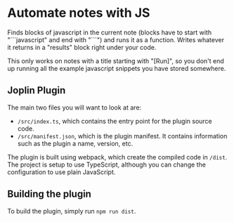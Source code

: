 # Automate notes with JS

Finds blocks of javascript in the current note (blocks have to start with "\```javascript" and end with "\```") and runs it as a function. Writes whatever it returns in a "results" block right under your code.

This only works on notes with a title starting with "[Run]", so you don't end up running all the example javascript snippets you have stored somewhere.

## Joplin Plugin

The main two files you will want to look at are:

- `/src/index.ts`, which contains the entry point for the plugin source code.
- `/src/manifest.json`, which is the plugin manifest. It contains information such as the plugin a name, version, etc.

The plugin is built using webpack, which create the compiled code in `/dist`. The project is setup to use TypeScript, although you can change the configuration to use plain JavaScript.

## Building the plugin

To build the plugin, simply run `npm run dist`.
